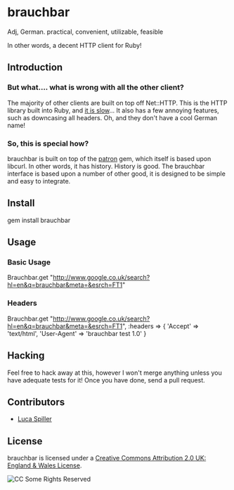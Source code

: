 # brauchbar

Adj, German.
practical, convenient, utilizable, feasible

In other words, a decent HTTP client for Ruby!

## Introduction

### But what.... what is wrong with all the other client?

The majority of other clients are built on top off Net::HTTP. This is the HTTP library built into Ruby, and [it is slow](http://pivotallabs.com/users/steve/blog/articles/644-net-http-alternatives)... It also has a few annoying features, such as downcasing all headers. Oh, and they don't have a cool German name!

### So, this is special how?

brauchbar is built on top of the [patron](http://github.com/toland/patron) gem, which itself is based upon libcurl. In other words, it has history. History is good. The brauchbar interface is based upon a number of other good, it is designed to be simple and easy to integrate.

## Install

   gem install brauchbar

## Usage

### Basic Usage

   Brauchbar.get "http://www.google.co.uk/search?hl=en&q=brauchbar&meta=&esrch=FT1"

### Headers

   Brauchbar.get "http://www.google.co.uk/search?hl=en&q=brauchbar&meta=&esrch=FT1", :headers => { 'Accept' => 'text/html', 'User-Agent' => 'brauchbar test 1.0' }

## Hacking

Feel free to hack away at this, however I won't merge anything unless you have adequate tests for it! Once you have done, send a pull request.

## Contributors

* [Luca Spiller](http://github.com/lucaspiller/)

## License

brauchbar is licensed under a [Creative Commons Attribution 2.0 UK: England & Wales License](http://creativecommons.org/licenses/by/2.0/uk/).

![CC Some Rights Reserved](http://creativecommons.org/images/public/somerights20.png)
